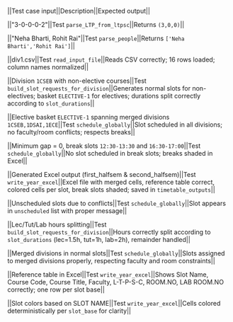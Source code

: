 ||Test case input||Description||Expected output||

||"3-0-0-0-2"||Test `parse_LTP_from_ltpsc`||Returns `(3,0,0)`||

||"Neha Bharti, Rohit Rai"||Test `parse_people`||Returns `['Neha Bharti','Rohit Rai']`||

||div1.csv||Test `read_input_file`||Reads CSV correctly; 16 rows loaded; column names normalized||

||Division `1CSEB` with non-elective courses||Test `build_slot_requests_for_division`||Generates normal slots for non-electives; basket `ELECTIVE-1` for electives; durations split correctly according to `slot_durations`||

||Elective basket `ELECTIVE-1` spanning merged divisions `1CSEB,1DSAI,1ECE`||Test `schedule_globally`||Slot scheduled in all divisions; no faculty/room conflicts; respects breaks||

||Minimum gap = 0, break slots `12:30-13:30` and `16:30-17:00`||Test `schedule_globally`||No slot scheduled in break slots; breaks shaded in Excel||

||Generated Excel output (first_halfsem & second_halfsem)||Test `write_year_excel`||Excel file with merged cells, reference table correct, colored cells per slot, break slots shaded; saved in `timetable_outputs`||

||Unscheduled slots due to conflicts||Test `schedule_globally`||Slot appears in `unscheduled` list with proper message||

||Lec/Tut/Lab hours splitting||Test `build_slot_requests_for_division`||Hours correctly split according to `slot_durations` (lec=1.5h, tut=1h, lab=2h), remainder handled||

||Merged divisions in normal slots||Test `schedule_globally`||Slots assigned to merged divisions properly, respecting faculty and room constraints||

||Reference table in Excel||Test `write_year_excel`||Shows Slot Name, Course Code, Course Title, Faculty, L-T-P-S-C, ROOM.NO, LAB ROOM.NO correctly; one row per slot base||

||Slot colors based on SLOT NAME||Test `write_year_excel`||Cells colored deterministically per `slot_base` for clarity||
